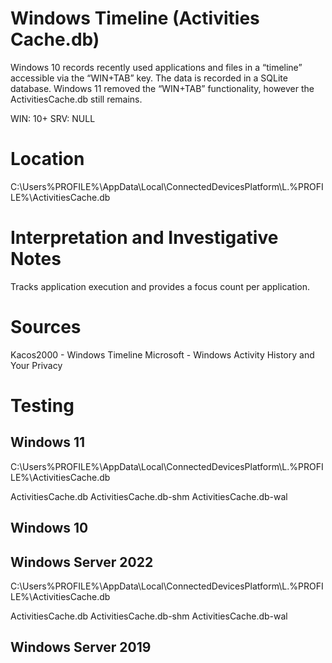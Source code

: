 # Windows Timeline (Activities Cache.db)
Windows 10 records recently used applications and files in a “timeline” accessible via the “WIN+TAB” key. The data is recorded in a SQLite database. Windows 11 removed the “WIN+TAB” functionality, however the ActivitiesCache.db still remains.

WIN: 10+
SRV: NULL

# Location
C:\Users\%PROFILE%\AppData\Local\ConnectedDevicesPlatform\L.%PROFILE%\ActivitiesCache.db

# Interpretation and Investigative Notes
Tracks application execution and provides a focus count per application.

# Sources
Kacos2000 - Windows Timeline
Microsoft - Windows Activity History and Your Privacy

# Testing

## Windows 11
C:\Users\%PROFILE%\AppData\Local\ConnectedDevicesPlatform\L.%PROFILE%\ActivitiesCache.db

ActivitiesCache.db
ActivitiesCache.db-shm
ActivitiesCache.db-wal

## Windows 10

## Windows Server 2022
C:\Users\%PROFILE%\AppData\Local\ConnectedDevicesPlatform\L.%PROFILE%\ActivitiesCache.db

ActivitiesCache.db
ActivitiesCache.db-shm
ActivitiesCache.db-wal

## Windows Server 2019
